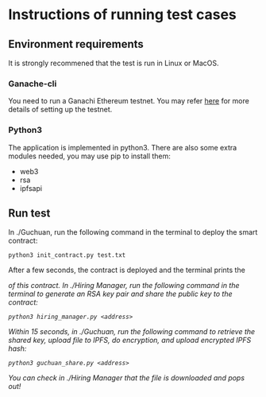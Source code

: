 # Instructions of running test cases
## Environment requirements
It is strongly recommened that the test is run in Linux or MacOS.
### Ganache-cli
You need to run a Ganachi Ethereum testnet. You may refer [here](https://github.com/trufflesuite/ganache-cli) for more details of setting up the testnet.
### Python3
The application is implemented in python3. There are also some extra modules needed, you may use pip to install them:
* web3
* rsa
* ipfsapi
## Run test
In ./Guchuan, run the following command in the terminal to deploy the smart contract:

```
python3 init_contract.py test.txt
```
After a few seconds, the contract is deployed and the terminal prints the <address> of this contract.
In ./Hiring Manager, run the following command in the terminal to generate an RSA key pair and share the public key to the contract:

```
python3 hiring_manager.py <address>
```
Within 15 seconds, in ./Guchuan, run the following command to retrieve the shared key, upload file to IPFS, do encryption, and upload encrypted IPFS hash:

```
python3 guchuan_share.py <address>
```
You can check in ./Hiring Manager that the file is downloaded and pops out!
